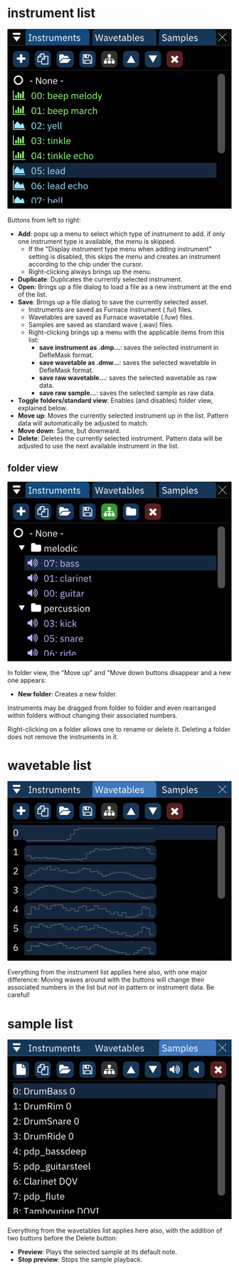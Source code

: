 # instrument list

![instruments window](instruments.png)

Buttons from left to right:
- **Add**: pops up a menu to select which type of instrument to add. if only one instrument type is available, the menu is skipped.
  - If the "Display instrument type menu when adding instrument" setting is disabled, this skips the menu and creates an instrument according to the chip under the cursor.
  - Right-clicking always brings up the menu.
- **Duplicate**: Duplicates the currently selected instrument.
- **Open**: Brings up a file dialog to load a file as a new instrument at the end of the list.
- **Save**: Brings up a file dialog to save the currently selected asset.
  - Instruments are saved as Furnace instrument (.fui) files.
  - Wavetables are saved as Furnace wavetable (.fuw) files. 
  - Samples are saved as standard wave (.wav) files.
  - Right-clicking brings up a menu with the applicable items from this list:
    - **save instrument as .dmp...**: saves the selected instrument in DefleMask format.
    - **save wavetable as .dmw...**: saves the selected wavetable in DefleMask format.
    - **save raw wavetable...**: saves the selected wavetable as raw data.
    - **save raw sample...**: saves the selected sample as raw data.
- **Toggle folders/standard view**: Enables (and disables) folder view, explained below.
- **Move up**: Moves the currently selected instrument up in the list. Pattern data will automatically be adjusted to match.
- **Move down**: Same, but downward.
- **Delete**: Deletes the currently selected instrument. Pattern data will be adjusted to use the next available instrument in the list.

## folder view

![instruments window in folder view](instruments-folder.png)

In folder view, the "Move up" and "Move down buttons disappear and a new one appears:
- **New folder**: Creates a new folder.

Instruments may be dragged from folder to folder and even rearranged within folders without changing their associated numbers.

Right-clicking on a folder allows one to rename or delete it. Deleting a folder does not remove the instruments in it.

# wavetable list

![wavetables window](wavetables.png)

Everything from the instrument list applies here also, with one major difference: Moving waves around with the buttons will change their associated numbers in the list but _not_ in pattern or instrument data. Be careful!

# sample list

![samples window](samples.png)

Everything from the wavetables list applies here also, with the addition of two buttons before the Delete button:
- **Preview**: Plays the selected sample at its default note.
- **Stop preview**: Stops the sample playback.
